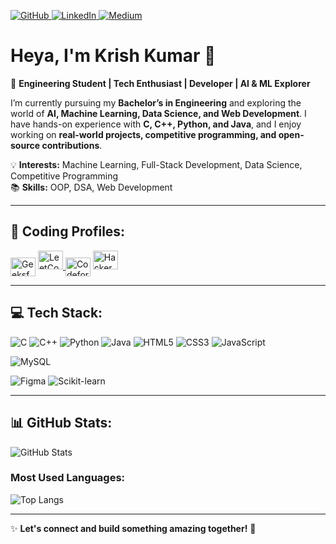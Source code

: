 [ ![GitHub](https://img.shields.io/badge/GitHub-000?style=for-the-badge&logo=github) ](https://github.com/IndoKris)
[ ![LinkedIn](https://img.shields.io/badge/LinkedIn-0A66C2?style=for-the-badge&logo=linkedin) ](www.linkedin.com/in/krish-kumar-083756334)
[ ![Medium](https://img.shields.io/badge/Medium-000?style=for-the-badge&logo=medium) ](YOUR_MEDIUM_LINK)

# Heya, I'm Krish Kumar 👋

🚀 **Engineering Student | Tech Enthusiast | Developer | AI & ML Explorer**  

I’m currently pursuing my **Bachelor’s in Engineering** and exploring the world of **AI, Machine Learning, Data Science, and Web Development**. I have hands-on experience with **C, C++, Python, and Java**, and I enjoy working on **real-world projects, competitive programming, and open-source contributions**.  

💡 **Interests:** Machine Learning, Full-Stack Development, Data Science, Competitive Programming  
📚 **Skills:** OOP, DSA, Web Development

---

## 🚀 Coding Profiles:
<p align="left">
<a href="https://www.geeksforgeeks.org/user/indokris/" target="blank"><img align="center" src="https://upload.wikimedia.org/wikipedia/commons/4/43/GeeksforGeeks.svg" alt="GeeksforGeeks" height="30" width="40" /></a>
  <a href="https://leetcode.com/your-profile" target="blank">
  <img src="https://upload.wikimedia.org/wikipedia/commons/1/19/LeetCode_logo_black.png" alt="LeetCode" height="30" width="40"/>
</a>
<a href="https://codeforces.com/profile/indokris" target="blank"><img align="center" src="https://imgs.search.brave.com/HzEJ2h29pUKjtSaHcMzTLqzy-tMqU2eY22RpYwDjpq4/rs:fit:860:0:0:0/g:ce/aHR0cHM6Ly9jZG4u/aWNvbnNjb3V0LmNv/bS9pY29uL2ZyZWUv/cG5nLTI1Ni9mcmVl/LWNvZGUtZm9yY2Vz/LWxvZ28taWNvbi1k/b3dubG9hZC1pbi1z/dmctcG5nLWdpZi1m/aWxlLWZvcm1hdHMt/LXRlY2hub2xvZ3kt/c29jaWFsLW1lZGlh/LXZvbC0yLXBhY2st/bG9nb3MtaWNvbnMt/Mjk0NDc5Ni5wbmc_/Zj13ZWJwJnc9MjU2" alt="Codeforces" height="30" width="40" /></a>
<a href="https://www.hackerrank.com/your-profile" target="blank">
  <img src="https://upload.wikimedia.org/wikipedia/commons/6/65/HackerRank_logo.png" alt="HackerRank" height="30" width="40"/>
</a>
</p>


---

## 💻 Tech Stack:

![C](https://img.shields.io/badge/C-00599C?style=for-the-badge&logo=c&logoColor=white)
![C++](https://img.shields.io/badge/C++-00599C?style=for-the-badge&logo=c%2B%2B&logoColor=white)
![Python](https://img.shields.io/badge/Python-3776AB?style=for-the-badge&logo=python&logoColor=white)
![Java](https://img.shields.io/badge/Java-ED8B00?style=for-the-badge&logo=java&logoColor=white)
![HTML5](https://img.shields.io/badge/HTML5-E34F26?style=for-the-badge&logo=html5&logoColor=white)
![CSS3](https://img.shields.io/badge/CSS3-1572B6?style=for-the-badge&logo=css3&logoColor=white)
![JavaScript](https://img.shields.io/badge/JavaScript-F7DF1E?style=for-the-badge&logo=javascript&logoColor=black)

![MySQL](https://img.shields.io/badge/MySQL-4479A1?style=for-the-badge&logo=mysql&logoColor=white)

![Figma](https://img.shields.io/badge/Figma-F24E1E?style=for-the-badge&logo=figma&logoColor=white)
![Scikit-learn](https://img.shields.io/badge/Scikit--learn-F7931E?style=for-the-badge&logo=scikit-learn&logoColor=white)

---

## 📊 GitHub Stats:

![GitHub Stats](https://github-readme-stats.vercel.app/api?username=IndoKris&show_icons=true&theme=radical)

### Most Used Languages:
![Top Langs](https://github-readme-stats.vercel.app/api/top-langs/?username=IndoKris&layout=compact&theme=radical)

---

✨ **Let's connect and build something amazing together!** 🚀
